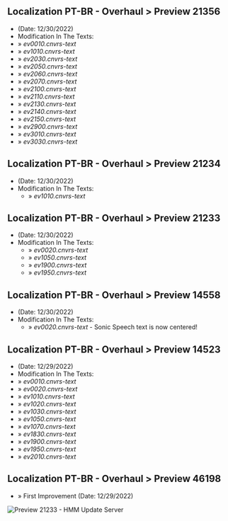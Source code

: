 ## Localization PT-BR - Overhaul > Preview 21356
- (Date: 12/30/2022)
- Modification In The Texts:
 - » *ev0010.cnvrs-text*
 - » *ev1010.cnvrs-text*
 - » *ev2030.cnvrs-text*
 - » *ev2050.cnvrs-text*
 - » *ev2060.cnvrs-text*
 - » *ev2070.cnvrs-text*
 - » *ev2100.cnvrs-text*
 - » *ev2110.cnvrs-text*
 - » *ev2130.cnvrs-text*
 - » *ev2140.cnvrs-text*
 - » *ev2150.cnvrs-text*
 - » *ev2900.cnvrs-text*
 - » *ev3010.cnvrs-text*
 - » *ev3030.cnvrs-text*

## Localization PT-BR - Overhaul > Preview 21234
- (Date: 12/30/2022)
- Modification In The Texts:
  - » *ev1010.cnvrs-text*
 
## Localization PT-BR - Overhaul > Preview 21233
- (Date: 12/30/2022)
- Modification In The Texts:
  - » *ev0020.cnvrs-text*
  - » *ev1050.cnvrs-text*
  - » *ev1900.cnvrs-text*
  - » *ev1950.cnvrs-text*

## Localization PT-BR - Overhaul > Preview 14558
- (Date: 12/30/2022)
- Modification In The Texts:
  - » *ev0020.cnvrs-text* - Sonic Speech text is now centered!

## Localization PT-BR - Overhaul > Preview 14523
- (Date: 12/29/2022)
- Modification In The Texts:
 - » *ev0010.cnvrs-text*
 - » *ev0020.cnvrs-text*
 - » *ev1010.cnvrs-text*
 - » *ev1020.cnvrs-text*
 - » *ev1030.cnvrs-text*
 - » *ev1050.cnvrs-text*
 - » *ev1070.cnvrs-text*
 - » *ev1830.cnvrs-text*
 - » *ev1900.cnvrs-text*
 - » *ev1950.cnvrs-text*
 - » *ev2010.cnvrs-text*

## Localization PT-BR - Overhaul > Preview 46198
- » First Improvement (Date: 12/29/2022)

![Preview 21233 - HMM Update Server](https://user-images.githubusercontent.com/88670125/210077224-821ff9d3-da16-41c1-99f9-f0f13210896f.png)
